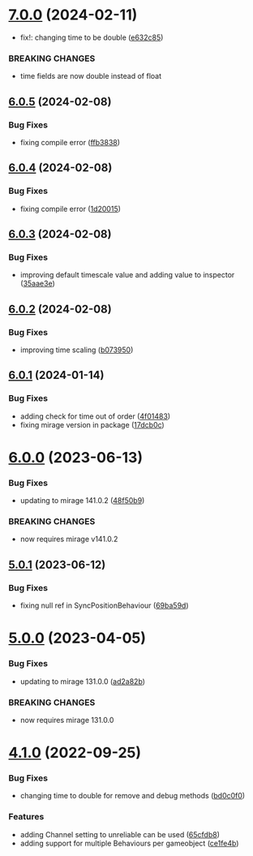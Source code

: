 # [7.0.0](https://github.com/James-Frowen/NetworkPositionSync/compare/v6.0.5...v7.0.0) (2024-02-11)


* fix!: changing time to be double ([e632c85](https://github.com/James-Frowen/NetworkPositionSync/commit/e632c85137af3374fe62987bf53ef3a171d34cb8))


### BREAKING CHANGES

* time fields are now double instead of float

## [6.0.5](https://github.com/James-Frowen/NetworkPositionSync/compare/v6.0.4...v6.0.5) (2024-02-08)


### Bug Fixes

* fixing compile error ([ffb3838](https://github.com/James-Frowen/NetworkPositionSync/commit/ffb3838f62f9b98b573ae4007408f4994df2d580))

## [6.0.4](https://github.com/James-Frowen/NetworkPositionSync/compare/v6.0.3...v6.0.4) (2024-02-08)


### Bug Fixes

* fixing compile error ([1d20015](https://github.com/James-Frowen/NetworkPositionSync/commit/1d2001579ff80407f48f0dd545c2540e57a7718b))

## [6.0.3](https://github.com/James-Frowen/NetworkPositionSync/compare/v6.0.2...v6.0.3) (2024-02-08)


### Bug Fixes

* improving default timescale value and adding value to inspector ([35aae3e](https://github.com/James-Frowen/NetworkPositionSync/commit/35aae3e1e18fc4bab92068c5c5ae4d1bc059082a))

## [6.0.2](https://github.com/James-Frowen/NetworkPositionSync/compare/v6.0.1...v6.0.2) (2024-02-08)


### Bug Fixes

* improving time scaling ([b073950](https://github.com/James-Frowen/NetworkPositionSync/commit/b0739501063c08288e9a8745df23d531a6271780))

## [6.0.1](https://github.com/James-Frowen/NetworkPositionSync/compare/v6.0.0...v6.0.1) (2024-01-14)


### Bug Fixes

* adding check for time out of order ([4f01483](https://github.com/James-Frowen/NetworkPositionSync/commit/4f01483b239cdee0c4f13678a2c0269382490c21))
* fixing mirage version in package ([17dcb0c](https://github.com/James-Frowen/NetworkPositionSync/commit/17dcb0cab63c5f72a847675addc06809eb87f59e))

# [6.0.0](https://github.com/James-Frowen/NetworkPositionSync/compare/v5.0.1...v6.0.0) (2023-06-13)


### Bug Fixes

* updating to mirage 141.0.2 ([48f50b9](https://github.com/James-Frowen/NetworkPositionSync/commit/48f50b9830d903ffea2dbe62ae1de7cc0ace8b92))


### BREAKING CHANGES

* now requires mirage v141.0.2

## [5.0.1](https://github.com/James-Frowen/NetworkPositionSync/compare/v5.0.0...v5.0.1) (2023-06-12)


### Bug Fixes

* fixing null ref in SyncPositionBehaviour ([69ba59d](https://github.com/James-Frowen/NetworkPositionSync/commit/69ba59db9f2659f26ea66bb1cb3fc722a5e98fae))

# [5.0.0](https://github.com/James-Frowen/NetworkPositionSync/compare/v4.1.0...v5.0.0) (2023-04-05)


### Bug Fixes

* updating to mirage 131.0.0 ([ad2a82b](https://github.com/James-Frowen/NetworkPositionSync/commit/ad2a82b1a8d058f73611e9629a19e0049e435b3e))


### BREAKING CHANGES

* now requires mirage 131.0.0

# [4.1.0](https://github.com/James-Frowen/NetworkPositionSync/compare/v4.0.0...v4.1.0) (2022-09-25)


### Bug Fixes

* changing time to double for remove and debug methods ([bd0c0f0](https://github.com/James-Frowen/NetworkPositionSync/commit/bd0c0f0b2b4dd5f792e98920d3341d35e2234270))


### Features

* adding Channel setting to unreliable can be used ([65cfdb8](https://github.com/James-Frowen/NetworkPositionSync/commit/65cfdb8aaa6c4c062d7bc4df3a724aa257cac017))
* adding support for multiple Behaviours per gameobject ([ce1fe4b](https://github.com/James-Frowen/NetworkPositionSync/commit/ce1fe4b7a6b00e332f7c15eed08797e9157eafa5))
